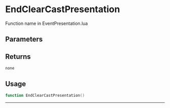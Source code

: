 # EndClearCastPresentation
Function name in EventPresentation.lua
## Parameters

## Returns
`none`
## Usage
```lua
function EndClearCastPresentation()
```
---
